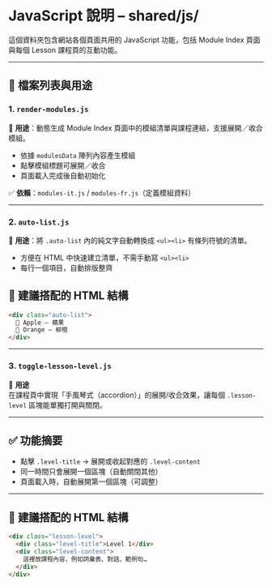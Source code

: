 # JavaScript 說明 – shared/js/

這個資料夾包含網站各個頁面共用的 JavaScript 功能，包括 Module Index 頁面與每個 Lesson 課程頁的互動功能。

---

## 📁 檔案列表與用途

### 1. `render-modules.js`
🔧 **用途**：動態生成 Module Index 頁面中的模組清單與課程連結，支援展開／收合模組。

- 依據 `modulesData` 陣列內容產生模組
- 點擊模組標題可展開／收合
- 頁面載入完成後自動初始化

✅ **依賴**：`modules-it.js` / `modules-fr.js`（定義模組資料）

---

### 2. `auto-list.js`
🔧 **用途**：將 `.auto-list` 內的純文字自動轉換成 `<ul><li>` 有條列符號的清單。

- 方便在 HTML 中快速建立清單，不需手動寫 `<ul><li>`
- 每行一個項目，自動排版整齊

## 🧱 建議搭配的 HTML 結構
```html
<div class="auto-list">
  🍎 Apple – 蘋果
  🍊 Orange – 柳橙
</div>
```

---
### 3. `toggle-lesson-level.js`

🔧 **用途**  
在課程頁中實現「手風琴式（accordion）」的展開/收合效果，讓每個 `.lesson-level` 區塊能單獨打開與關閉。

---

## ✅ 功能摘要

- 點擊 `.level-title` → 展開或收起對應的 `.level-content`
- 同一時間只會展開一個區塊（自動關閉其他）
- 頁面載入時，自動展開第一個區塊（可調整）

---

## 🧱 建議搭配的 HTML 結構

```html
<div class="lesson-level">
  <div class="level-title">Level 1</div>
  <div class="level-content">
    這裡放課程內容，例如詞彙表、對話、範例句…
  </div>
</div>
